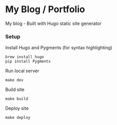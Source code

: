 # My Blog / Portfolio

My blog - Built with Hugo static site generator

### Setup

Install Hugo and Pygments (for syntax highlighting)

    brew install hugo
    pip install Pygments

Run local server

    make dev

Build site

    make build

Deploy site

    make deploy